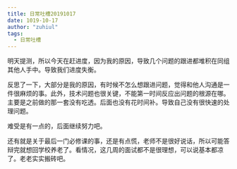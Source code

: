 ```yaml
---
title: 日常吐槽20191017
date: 1019-10-17
author: "zuhiul"
tags:
  - 日常吐槽
---
```


明天提测，所以今天在赶进度，因为我的原因，导致几个问题的跟进都堆积在同组其他人手中。导致我们进度失衡。

反思了一下，大部分是我的原因，有时候不怎么想跟进问题，觉得和他人沟通是一件很麻烦的事。此外，技术问题也很关键，不能第一时间反应出问题的根源在哪。主要是之前做的那一套没有吃透。后面也没有花时间补。导致自己没有很快速的处理问题。

难受是有一点的，后面继续努力吧。

还有就是关于最后一门必修课的事，还是有点慌，老师不是很好说话，所以可能答辩完就想回学校养老了。看情况，这几周的面试都不是很理想，可以说基本都凉了。老老实实搬砖吧。
